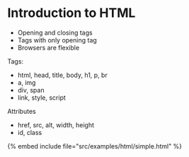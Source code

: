 # Introduction to HTML


* Opening and closing tags
* Tags with only opening tag
* Browsers are flexible


Tags:


* html, head, title, body, h1, p, br
* a, img
* div, span
* link, style, script


Attributes


* href, src, alt, width, height
* id, class

{% embed include file="src/examples/html/simple.html" %}



